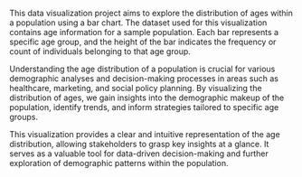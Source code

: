 This data visualization project aims to explore the distribution of ages within a population using a bar chart. The dataset used for this visualization contains age information for a sample population. Each bar represents a specific age group, and the height of the bar indicates the frequency or count of individuals belonging to that age group.

Understanding the age distribution of a population is crucial for various demographic analyses and decision-making processes in areas such as healthcare, marketing, and social policy planning. By visualizing the distribution of ages, we gain insights into the demographic makeup of the population, identify trends, and inform strategies tailored to specific age groups.

This visualization provides a clear and intuitive representation of the age distribution, allowing stakeholders to grasp key insights at a glance. It serves as a valuable tool for data-driven decision-making and further exploration of demographic patterns within the population.
